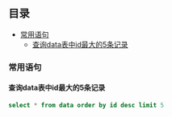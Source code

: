 ## 目录

- [常用语句](#常用语句)
  - [查询data表中id最大的5条记录](#查询data表中id最大的5条记录)





### 常用语句

#### 查询data表中id最大的5条记录

```sql lite
select * from data order by id desc limit 5
```

